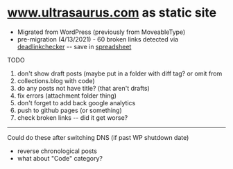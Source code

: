 # www.ultrasaurus.com as static site

* Migrated from WordPress (previously from MoveableType)
* pre-migration (4/13/2021) - 60 broken links detected via [deadlinkchecker](https://www.deadlinkchecker.com/) -- save in [spreadsheet](https://docs.google.com/spreadsheets/d/1sYxRjtbNwGNLc8RIhs-d9T5aVPmjjiniY5Qm1FtzI_g/edit#gid=0)

TODO

1. don't show draft posts (maybe put in a folder with diff tag? or omit from
1. collections.blog with code)
1. do any posts not have title? (that aren't drafts)
1. fix errors (attachment folder thing)
1. don't forget to add back google analytics
1. push to github pages (or something)
1. check broken links -- did it get worse?

----
Could do these after switching DNS (if past WP shutdown date)
* reverse chronological posts
* what about "Code" category?